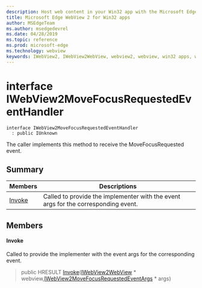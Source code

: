 ```yaml
---
description: Host web content in your Win32 app with the Microsoft Edge WebView 2 control
title: Microsoft Edge WebView 2 for Win32 apps
author: MSEdgeTeam
ms.author: msedgedevrel
ms.date: 04/28/2019
ms.topic: reference
ms.prod: microsoft-edge
ms.technology: webview
keywords: IWebView2, IWebView2WebView, webview2, webview, win32 apps, win32, edge
---
```


# interface IWebView2MoveFocusRequestedEventHandler 

```
interface IWebView2MoveFocusRequestedEventHandler
  : public IUnknown
```

The caller implements this method to receive the MoveFocusRequested event.

## Summary

 Members                        | Descriptions
--------------------------------|---------------------------------------------
[Invoke](#invoke) | Called to provide the implementer with the event args for the corresponding event.

## Members

#### Invoke 

Called to provide the implementer with the event args for the corresponding event.

> public HRESULT [Invoke](#interface_i_web_view2_move_focus_requested_event_handler_1a147c015896f83523328f0edbafbb9dec)([IWebView2WebView](IWebView2WebView.md#interface_i_web_view2_web_view) * webview,[IWebView2MoveFocusRequestedEventArgs](IWebView2MoveFocusRequestedEventArgs.md#interface_i_web_view2_move_focus_requested_event_args) * args)

